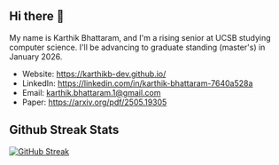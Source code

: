 ## Hi there 👋
My name is Karthik Bhattaram, and I'm a rising senior at UCSB studying computer science. I'll be advancing to graduate standing (master's) in January 2026.

* Website: https://karthikb-dev.github.io/
* LinkedIn: https://linkedin.com/in/karthik-bhattaram-7640a528a
* Email: karthik.bhattaram.1@gmail.com
* Paper: https://arxiv.org/pdf/2505.19305
  
<!--
**KarthikB-dev/KarthikB-dev** is a ✨ _special_ ✨ repository because its `README.md` (this file) appears on your GitHub profile.

Here are some ideas to get you started:

- 🔭 I’m currently working on ...
- 🌱 I’m currently learning ...
- 👯 I’m looking to collaborate on ...
- 🤔 I’m looking for help with ...
- 💬 Ask me about ...
- 📫 How to reach me: ...
- 😄 Pronouns: ...
- ⚡ Fun fact: ...

-->
## Github Streak Stats
[![GitHub Streak](https://streak-stats.demolab.com/?user=KarthikB-dev)](https://git.io/streak-stats)


